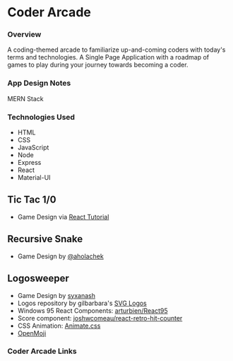 # Coder Arcade

### Overview

A coding-themed arcade to familiarize up-and-coming coders with today's terms and technologies. A Single Page Application with a roadmap of games to play during your journey towards becoming a coder.

### App Design Notes

MERN Stack

### Technologies Used

* HTML
* CSS
* JavaScript
* Node
* Express
* React
* Material-UI

## Tic Tac 1/0

* Game Design via [React Tutorial](https://reactjs.org/tutorial/tutorial.html)

## Recursive Snake

* Game Design by [@aholachek](https://codepen.io/aholachek/)

## Logosweeper

* Game Design by [syxanash](https://github.com/syxanash/logosweeper)
* Logos repository by gilbarbara's [SVG Logos](https://github.com/gilbarbara/logos)
* Windows 95 React Components: [arturbien/React95](https://github.com/arturbien/React95)
* Score component: [joshwcomeau/react-retro-hit-counter](https://github.com/joshwcomeau/react-retro-hit-counter)
* CSS Animation: [Animate.css](https://daneden.github.io/animate.css)
* [OpenMoji](https://openmoji.org/)

### Coder Arcade Links


